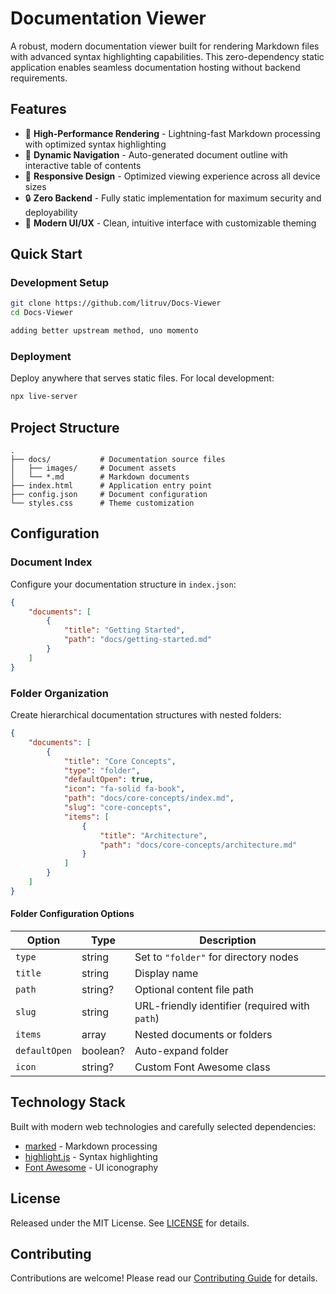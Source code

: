 # Documentation Viewer

A robust, modern documentation viewer built for rendering Markdown files with advanced syntax highlighting capabilities. This zero-dependency static application enables seamless documentation hosting without backend requirements.

## Features

- 🚀 **High-Performance Rendering** - Lightning-fast Markdown processing with optimized syntax highlighting
- 📑 **Dynamic Navigation** - Auto-generated document outline with interactive table of contents
- 📱 **Responsive Design** - Optimized viewing experience across all device sizes
- 🔒 **Zero Backend** - Fully static implementation for maximum security and deployability
- 🎨 **Modern UI/UX** - Clean, intuitive interface with customizable theming

## Quick Start

### Development Setup

```sh
git clone https://github.com/litruv/Docs-Viewer
cd Docs-Viewer

adding better upstream method, uno momento
```

### Deployment

Deploy anywhere that serves static files. For local development:

```sh
npx live-server
```

## Project Structure

```
.
├── docs/           # Documentation source files
│   ├── images/     # Document assets
│   └── *.md        # Markdown documents
├── index.html      # Application entry point
├── config.json     # Document configuration
└── styles.css      # Theme customization
```

## Configuration

### Document Index

Configure your documentation structure in `index.json`:

```json
{
    "documents": [
        {
            "title": "Getting Started",
            "path": "docs/getting-started.md"
        }
    ]
}
```

### Folder Organization

Create hierarchical documentation structures with nested folders:

```json
{
    "documents": [
        {
            "title": "Core Concepts",
            "type": "folder",
            "defaultOpen": true,
            "icon": "fa-solid fa-book",
            "path": "docs/core-concepts/index.md",
            "slug": "core-concepts",
            "items": [
                {
                    "title": "Architecture",
                    "path": "docs/core-concepts/architecture.md"
                }
            ]
        }
    ]
}
```

#### Folder Configuration Options

| Option | Type | Description |
|--------|------|-------------|
| `type` | string | Set to `"folder"` for directory nodes |
| `title` | string | Display name |
| `path` | string? | Optional content file path |
| `slug` | string | URL-friendly identifier (required with `path`) |
| `items` | array | Nested documents or folders |
| `defaultOpen` | boolean? | Auto-expand folder |
| `icon` | string? | Custom Font Awesome class |

## Technology Stack

Built with modern web technologies and carefully selected dependencies:

- [marked](https://github.com/markedjs/marked) - Markdown processing
- [highlight.js](https://highlightjs.org/) - Syntax highlighting
- [Font Awesome](https://fontawesome.com/) - UI iconography

## License

Released under the MIT License. See [LICENSE](LICENSE) for details.

## Contributing

Contributions are welcome! Please read our [Contributing Guide](CONTRIBUTING.md) for details.